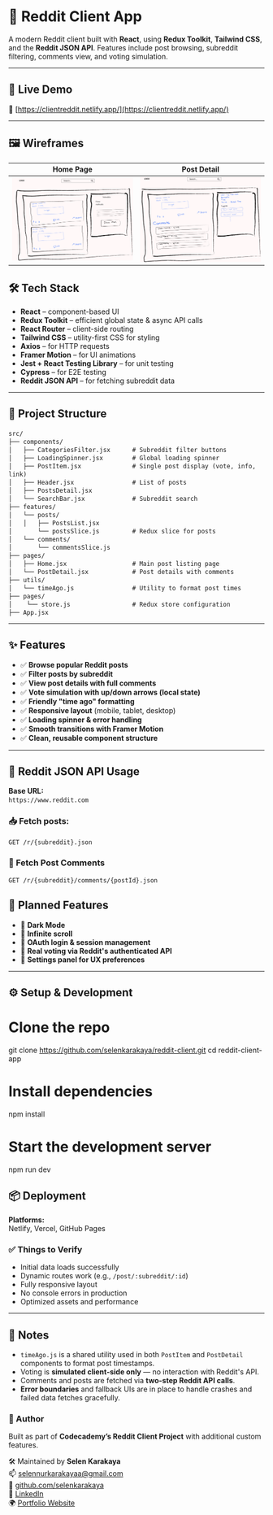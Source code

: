 # 📘 Reddit Client App

A modern Reddit client built with **React**, using **Redux Toolkit**, **Tailwind CSS**, and the **Reddit JSON API**. Features include post browsing, subreddit filtering, comments view, and voting simulation.

---

## 🚀 Live Demo

🔗 [https://clientreddit.netlify.app/](https://clientreddit.netlify.app/)

---

## 🖼️ Wireframes

| Home Page                                            | Post Detail                                          |
| ---------------------------------------------------- | ---------------------------------------------------- |
| <img src="./src/assets/Wireframe1.png" width="500"/> | <img src="./src/assets/Wireframe2.png" width="500"/> |

## 🛠️ Tech Stack

- **React** – component-based UI
- **Redux Toolkit** – efficient global state & async API calls
- **React Router** – client-side routing
- **Tailwind CSS** – utility-first CSS for styling
- **Axios** – for HTTP requests
- **Framer Motion** – for UI animations
- **Jest + React Testing Library** – for unit testing
- **Cypress** – for E2E testing
- **Reddit JSON API** – for fetching subreddit data

---

## 🧱 Project Structure

```plaintext
src/
├── components/
│   ├── CategoriesFilter.jsx      # Subreddit filter buttons
│   ├── LoadingSpinner.jsx        # Global loading spinner
│   ├── PostItem.jsx              # Single post display (vote, info, link)
│   ├── Header.jsx                # List of posts
│   ├── PostsDetail.jsx
│   └── SearchBar.jsx             # Subreddit search
├── features/
│   └── posts/
│   │   ├── PostsList.jsx
│       └── postsSlice.js         # Redux slice for posts
│   └── comments/
│       └── commentsSlice.js
├── pages/
│   ├── Home.jsx                  # Main post listing page
│   └── PostDetail.jsx            # Post details with comments
├── utils/
│   └── timeAgo.js                # Utility to format post times
├── pages/
│    └── store.js                 # Redux store configuration
├── App.jsx
```

---

## ✨ Features

- ✅ **Browse popular Reddit posts**
- ✅ **Filter posts by subreddit**
- ✅ **View post details with full comments**
- ✅ **Vote simulation with up/down arrows (local state)**
- ✅ **Friendly "time ago" formatting**
- ✅ **Responsive layout** (mobile, tablet, desktop)
- ✅ **Loading spinner & error handling**
- ✅ **Smooth transitions with Framer Motion**
- ✅ **Clean, reusable component structure**

---

## 🔌 Reddit JSON API Usage

**Base URL:**  
`https://www.reddit.com`

### 📥 Fetch posts:

```http
GET /r/{subreddit}.json
```

### 💬 Fetch Post Comments

```http
GET /r/{subreddit}/comments/{postId}.json
```

## 🔮 Planned Features

- 🌙 **Dark Mode**
- 🔁 **Infinite scroll**
- 🔐 **OAuth login & session management**
- 🔼 **Real voting via Reddit's authenticated API**
- 🔧 **Settings panel for UX preferences**

---

## ⚙️ Setup & Development

# Clone the repo

git clone https://github.com/selenkarakaya/reddit-client.git
cd reddit-client-app

# Install dependencies

npm install

# Start the development server

npm run dev

## 📦 Deployment

**Platforms:**  
Netlify, Vercel, GitHub Pages

### ✅ Things to Verify

- Initial data loads successfully
- Dynamic routes work (e.g., `/post/:subreddit/:id`)
- Fully responsive layout
- No console errors in production
- Optimized assets and performance

---

## 📌 Notes

- `timeAgo.js` is a shared utility used in both `PostItem` and `PostDetail` components to format post timestamps.
- Voting is **simulated client-side only** — no interaction with Reddit's API.
- Comments and posts are fetched via **two-step Reddit API calls**.
- **Error boundaries** and fallback UIs are in place to handle crashes and failed data fetches gracefully.

### 👤 Author

Built as part of **Codecademy’s Reddit Client Project** with additional custom features.

🛠 Maintained by **Selen Karakaya**  
📫 [selennurkarakayaa@gmail.com](mailto:selennurkarakayaa@gmail.com)  
🐙 [github.com/selenkarakaya](https://github.com/selenkarakaya)  
📌 [LinkedIn](https://www.linkedin.com/in/selenkarakaya/)  
🌍 [Portfolio Website](https://selenkarakaya.netlify.app/)
